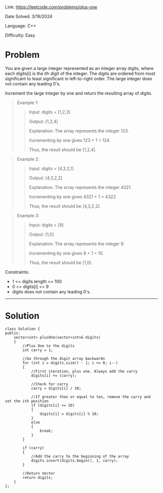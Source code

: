 Link: https://leetcode.com/problems/plus-one

Date Solved: 3/19/2024

Language: C++

Difficulty: Easy

# Problem

You are given a large integer represented as an integer array digits, where each digits[i] is the ith digit of the integer. The digits are ordered from most significant to least significant in left-to-right order. The large integer does not contain any leading 0's.

Increment the large integer by one and return the resulting array of digits.

>Example 1:
>
>>Input: digits = [1,2,3]
>>
>>Output: [1,2,4]
>>
>>Explanation: The array represents the integer 123.
>>
>>Incrementing by one gives 123 + 1 = 124.
>>
>>Thus, the result should be [1,2,4].

>Example 2:
>
>>Input: digits = [4,3,2,1]
>>
>>Output: [4,3,2,2]
>>
>>Explanation: The array represents the integer 4321.
>>
>>Incrementing by one gives 4321 + 1 = 4322.
>>
>>Thus, the result should be [4,3,2,2].

>Example 3:
>
>>Input: digits = [9]
>>
>>Output: [1,0]
>>
>>Explanation: The array represents the integer 9.
>>
>>Incrementing by one gives 9 + 1 = 10.
>>
>>Thus, the result should be [1,0].
 
Constraints:

- 1 <= digits.length <= 100
- 0 <= digits[i] <= 9
- digits does not contain any leading 0's.

---

# Solution

```
class Solution {
public:
    vector<int> plusOne(vector<int>& digits) 
    {
        //Plus One to the digits
        int carry = 1;

        //Go through the digit array backwards
        for (int i = digits.size() - 1; i >= 0; i--)
        {
            //First iteration, plus one. Always add the carry
            digits[i] += (carry);

            //Check for carry
            carry = digits[i] / 10;

            //If greater than or equal to ten, remove the carry and set the ith position
            if (digits[i] >= 10)
            {
                digits[i] = digits[i] % 10;
            }
            else
            {
                break;
            }
        }    

        if (carry)
        {
            //Add the carry to the beginning of the array
            digits.insert(digits.begin(), 1, carry);
        }

        //Return Vector
        return digits;
    }
};
```
